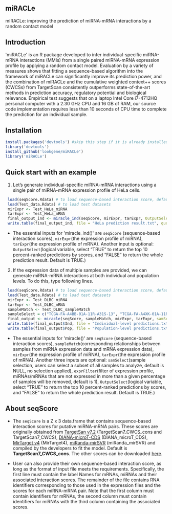 

## miRACLe

miRACLe: improving the prediction of miRNA-mRNA interactions by a random contact model

## Introduction
'miRACLe' is an R package developed to infer individual-specific miRNA-mRNA interactions (MMIs) from a single paired miRNA-mRNA expression profile by applying a random contact model. Evaluation by a variety of measures shows that fitting a sequence-based algorithm into the framework of miRACLe can significantly improve its prediction power, and the combination of miRACLe and the cumulative weighted context++ scores (CWCSs) from TargetScan consistently outperforms state-of-the-art methods in prediction accuracy, regulatory potential and biological relevance. Empirical test suggests that on a laptop Intel Core i7-4712HQ personal computer with a 2.30 GHz CPU and 16 GB of RAM, our source code implementation requires less than 10 seconds of CPU time to complete the prediction for an individual sample.

## Installation
```r
install.packages('devtools') #skip this step if it is already installed
library('devtools')
install_github('lookgene/miRACLe')
library('miRACLe')
```

## Quick start with an example
1. Let’s generate individual-specific miRNA-mRNA interactions using a single pair of miRNA-mRNA expression profile of HeLa cells.<br>

```r
 load(seqScore.Rdata) # to load sequence-based interaction score, default is 'TargetScan7.CWCS.cons'
 load(Test_data.Rdata) # to load test datasets
 mirExpr <- Test_HeLa_miRNA
 tarExpr <- Test_HeLa_mRNA
 final_output_ind <- miracle_ind(seqScore, mirExpr, tarExpr, OutputSelect = TRUE)
 write.table(final_output_ind, file = "HeLa prediction result.txt", quote = FALSE, sep = "\t", row.names = FALSE)
```

* The essential inputs for 'miracle_ind()' are `seqScore` (sequence-based interaction scores), `mirExpr`(the expression profile of miRNA), `tarExpr`(the expression profile of mRNA). Another input is optional: `OutputSelect`(logical variable, select “TRUE” to return the top 10 percent-ranked predictions by scores, and “FALSE” to return the whole prediction result. Default is TRUE.)<br>




2. If the expression data of multiple samples are provided, we can generate miRNA-mRNA interactions at both individual and population levels. To do this, type following lines.<br>

```r
 load(seqScore.Rdata) # to load sequence-based interaction score, default is 'TargetScan7.CWCS.cons'
 load(Test_data.Rdata) # to load test datasets
 mirExpr <- Test_DLBC_miRNA
 tarExpr <- Test_DLBC_mRNA
 sampleMatch <- Test_DLBC_sampleMatch
 sampleSelect = c("TCGA-FA-A4BB-01A-11R-A31S-13", "TCGA-FA-A4XK-01A-11R-A31S-13", "TCGA-FA-A6HN-01A-11R-A31S-13") # samples selected from the test dataset to analyze
 final_output <- miracle(seqScore, sampleMatch, mirExpr, tarExpr, samSelect = sampleSelect, exprFilter = 1, OutputSelect = TRUE)
 write.table(final_output$Ind, file = "Individual-level predictions.txt", quote = FALSE, sep = "\t", row.names = FALSE)	#Individual-level result
 write.table(final_output$Pop, file = "Population-level predictions.txt", quote = FALSE, sep = "\t", row.names = FALSE)	#Population-level result
```

* The essential inputs for 'miracle()' are `seqScore` (sequence-based interaction scores), `sampleMatch`(corresponding relationships between samples from miRNA expression data and mRNA expression data), `mirExpr`(the expression profile of miRNA), `tarExpr`(the expression profile of mRNA). Another three inputs are optional: `samSelect`(sample selection, users can select a subset of all samples to analyze, default is NULL, no selection applied), `exprFilter`(filter of expression profile, miRNAs/mRNAs that are not expressed in more than a given percentage of samples will be removed, default is 1), `OutputSelect`(logical variable, select “TRUE” to return the top 10 percent-ranked predictions by scores, and “FALSE” to return the whole prediction result. Default is TRUE.)<br>

## About seqScore

* The `seqScore` is a Z x 3 data.frame that contains sequence-based interaction scores for putative miRNA-mRNA pairs. These scores are originally obtained from [TargetSan v7.2](http://www.targetscan.org/vert_72/) (TargetScan7\_CWCS\_cons and TargetScan7\_CWCS), [DIANA-microT-CDS](http://diana.imis.athena-innovation.gr/DianaTools/index.php?r=microT_CDS/index) (DIANA\_microT\_CDS), [MirTarget v4]( http://mirdb.org/) (MirTarget4), [miRanda-mirSVR](http://www.microrna.org/microrna/getDownloads.do) (miRanda\_mirSVR) and compiled by the developers to fit the model. Default is **TargetScan7\_CWCS\_cons**. The other scores can be downloaded [here](https://figshare.com/s/0b7c68cd5152da27a191).<br>

* User can also provide their own sequence-based interaction score, as long as the format of input file meets the requirements. Specifically, the first line must contain the label Names for mRNAs, miRNAs and their associated interaction scores. The remainder of the file contains RNA identifiers corresponding to those used in the expression files and the scores for each miRNA-mRNA pair. Note that the first column must contain identifiers for mRNAs, the second column must contain identifiers for miRNAs with the third column containing the associated scores.<br>

